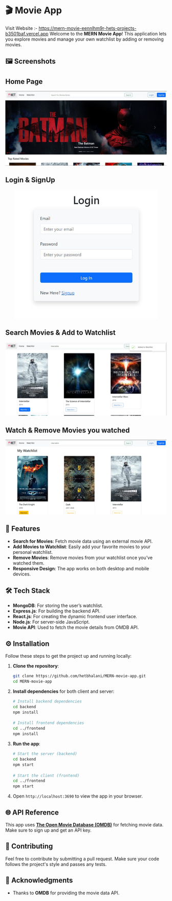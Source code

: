 # 🎬  Movie App
Visit Website :- https://mern-movie-eennlhm9r-hets-projects-b3501baf.vercel.app
Welcome to the **MERN Movie App**! This application lets you explore movies and manage your own watchlist by adding or removing movies.

## 🖼️ Screenshots

## Home Page
![Movie Search](./frontend/imgs/home.jpg)

## Login & SignUp
<div align="center">
  <img src="./frontend/imgs/login.jpg" width="450" height="400"  alt="Movie Poster">
</div>

## Search Movies & Add to Watchlist
![Watchlist](./frontend/imgs/search.jpg)

## Watch & Remove Movies you watched
![Watchlist](./frontend/imgs/watchlist.jpg)


## 🚀 Features

- **Search for Movies**: Fetch movie data using an external movie API.
- **Add Movies to Watchlist**: Easily add your favorite movies to your personal watchlist.
- **Remove Movies**: Remove movies from your watchlist once you’ve watched them.
- **Responsive Design**: The app works on both desktop and mobile devices.

## 🛠️ Tech Stack

- **MongoDB**: For storing the user’s watchlist.
- **Express.js**: For building the backend API.
- **React.js**: For creating the dynamic frontend user interface.
- **Node.js**: For server-side JavaScript.
- **Movie API**: Used to fetch the movie details from OMDB API.

## ⚙️ Installation

Follow these steps to get the project up and running locally:

1. **Clone the repository**:
    ```bash
    git clone https://github.com/hetbhalani/MERN-movie-app.git
    cd MERN-movie-app
    ```

2. **Install dependencies** for both client and server:
    ```bash
    # Install backend dependencies
    cd backend
    npm install
    
    # Install frontend dependencies
    cd ../frontend
    npm install
    ```

3. **Run the app**:
    ```bash
    # Start the server (backend)
    cd backend
    npm start

    # Start the client (frontend)
    cd ../frontend
    npm start
    ```

4. Open `http://localhost:3690` to view the app in your browser.


## 🌐 API Reference

This app uses **[The Open Movie Database (OMDB)](https://www.omdbapi.com/)** for fetching movie data. Make sure to sign up and get an API key.

## 🤝 Contributing

Feel free to contribute by submitting a pull request. Make sure your code follows the project's style and passes any tests.

## 🙏 Acknowledgments

- Thanks to **OMDB** for providing the movie data API.
